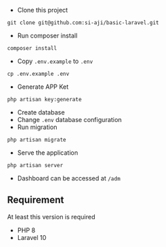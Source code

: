 - Clone this project

```
git clone git@github.com:si-aji/basic-laravel.git
```

- Run composer install
```
composer install
```

- Copy `.env.example` to `.env`
```
cp .env.example .env
```

- Generate APP Ket
```
php artisan key:generate
```

- Create database
- Change `.env` database configuration
- Run migration

```
php artisan migrate
```

- Serve the application
```
php artisan server
```

- Dashboard can be accessed at `/adm`

## Requirement

At least this version is required
- PHP 8
- Laravel 10